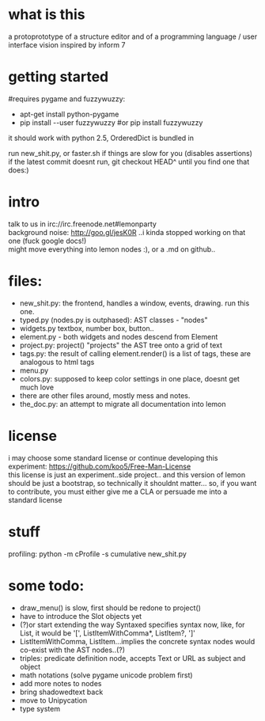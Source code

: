 what is this
===
a protoprototype of a structure editor and of a programming language / user interface vision inspired by inform 7





getting started
===
\#requires pygame and fuzzywuzzy:

* apt-get install python-pygame
* pip install --user fuzzywuzzy #or pip install fuzzywuzzy

it should work with python 2.5, OrderedDict is bundled in

run new_shit.py, or faster.sh if things are slow for you (disables assertions)    
if the latest commit doesnt run, git checkout HEAD^ until you find one that does:)




intro
===
talk to us in irc://irc.freenode.net#lemonparty  
background noise:  http://goo.gl/jesK0R ..i kinda stopped working on that one (fuck google docs!)  
might move everything into lemon nodes :), or a .md on github..  



files:
===
* new_shit.py: the frontend, handles a window, events, drawing. run this one.
* typed.py (nodes.py is outphased): AST classes - "nodes"
* widgets.py textbox, number box, button..
* element.py - both widgets and nodes descend from Element
* project.py: project() "projects" the AST tree onto a grid of text
* tags.py: the result of calling element.render() is a list of tags, these are analogous to html tags
* menu.py
* colors.py: supposed to keep color settings in one place, doesnt get much love
* there are other files around, mostly mess and notes. 
* the_doc.py: an attempt to migrate all documentation into lemon



license
===
i may choose some standard license or continue developing this experiment: <https://github.com/koo5/Free-Man-License>  
this license is just an experiment..side project.. and this version of lemon should be just a bootstrap, so technically it shouldnt matter...
so, if you want to contribute, you must either give me a CLA or persuade me into a standard license  




stuff
===
profiling:
python -m cProfile -s cumulative  new_shit.py 




some todo:
===
* draw_menu() is slow, first should be redone to project()
* have to introduce the Slot objects yet
* (?)or start extending the way Syntaxed specifies syntax now, like, for List, it would be '[', ListItemWithComma*, ListItem?, ']'
* ListItemWithComma, ListItem...implies the concrete syntax nodes would co-exist with the AST nodes..(?)
* triples: predicate definition node, accepts Text or URL as subject and object
* math notations (solve pygame unicode problem first)
* add more notes to nodes
* bring shadowedtext back
* move to Unipycation
* type system
